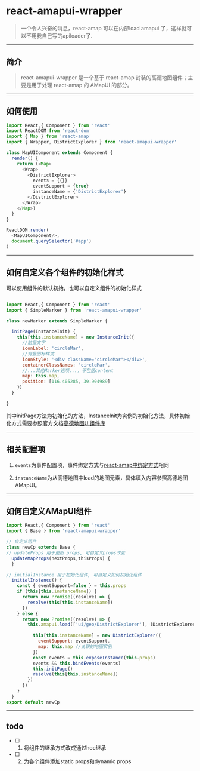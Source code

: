 # react-amapui-wrapper

> 一个令人兴奋的消息，react-amap 可以在内部load amapui 了，这样就可以不用我自己写的apiloader了.

---

## 简介

> react-amapui-wrapper 是一个基于 react-amap 封装的高德地图组件；主要是用于处理 react-amap 的 AMapUI 的部分。

---

## 如何使用

```JavaScript
import React,{ Component } from 'react'
import ReactDOM from 'react-dom'
import { Map } from 'react-amap'
import { Wrapper, DistrictExplorer } from 'react-amapui-wrapper'

class MapUIComponent extends Component {
  render() {
    return (<Map>
      <Wrap>
        <DistrictExplorer>
          events = {{}}
          eventSupport = {true}
          instanceName = {'DistrictExplorer'}
        </DistrictExplorer>
      </Wrap>
    </Map>)
  }
}

ReactDOM.render(
  <MapUIComponent/>,
  document.querySelector('#app')
)
```

---

## 如何自定义各个组件的初始化样式

可以使用组件的默认初始，也可以自定义组件的初始化样式

```javascript

import React,{ Component } from 'react'
import { SimpleMarker } from 'react-amapui-wrapper'

class newMarker extends SimpleMarker {

  initPage(InstanceInit) {
    this[this.instanceName] = new InstanceInit({
      //前景文字
      iconLabel: 'circleMar',
      //背景图标样式
      iconStyle: '<div className="circleMar"></div>',
      containerClassNames: 'circleMar',
      //...其他Marker选项...，不包括content
      map: this.map,
      position: [116.405285, 39.904989]
    })
  }

}

```

其中initPage方法为初始化的方法，InstanceInit为实例的初始化方法，具体初始化方式需要参照官方文档[高德地图UI组件库](http://lbs.amap.com/api/javascript-api/summary)

---

## 相关配置项

1. `events`为事件配置项，事件绑定方式与[react-amap中绑定方式](https://github.com/ElemeFE/react-amap/blob/master/components/about.md)相同

2. `instanceName`为从高德地图中load的地图元素，具体填入内容参照高德地图AMapUI。

---

## 如何自定义AMapUI组件

```JavaScript
import React,{ Component } from 'react'
import { Base } from 'react-amapui-wrapper'

// 自定义组件
class newCp extends Base {
// updateProps 用于更新 props, 可自定义props改变
  updateMapProps(nextProps,thisProps) {
  }

// initialInstance 用于初始化组件, 可自定义如何初始化组件
  initialInstance() {
    const { eventSupport=false } = this.props
    if (this[this.instanceName]) {
      return new Promise((resolve) => {
        resolve(this[this.instanceName])
      })
    } else {
      return new Promise((resolve) => {
        this.amapui.load(['ui/geo/DistrictExplorer'], (DistrictExplorer) => {

          this[this.instanceName] = new DistrictExplorer({
            eventSupport: eventSupport,
            map: this.map //关联的地图实例
          })
          const events = this.exposeInstance(this.props)
          events && this.bindEvents(events)
          this.initPage()
          resolve(this[this.instanceName])
        })
      })
    }
  }
export default newCp
```

---

## todo

* [ ] 1. 将组件的继承方式改成通过hoc继承
* [ ] 2. 为各个组件添加static props和dynamic props